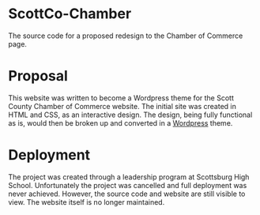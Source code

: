 # ScottCo-Chamber
The source code for a proposed redesign to the Chamber of Commerce page.
# Proposal
This website was written to become a Wordpress theme for the Scott County Chamber of Commerce website. The initial site was created in HTML and CSS, as an interactive design. The design, being fully functional as is, would then be broken up and converted in a [Wordpress](wordpress.org) theme. 
# Deployment
The project was created through a leadership program at Scottsburg High School. Unfortunately the project was cancelled and full deployment was never achieved. However, the source code and website are still visible to view. The website itself is no longer maintained. 
